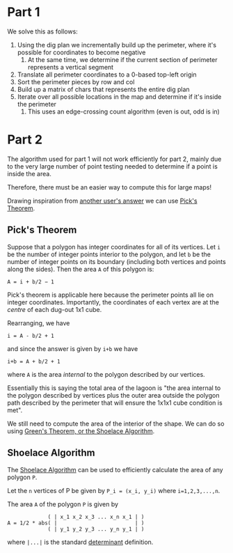 # Part 1

We solve this as follows:

1. Using the dig plan we incrementally build up the perimeter, where it's possible for coordinates to become negative
   1. At the same time, we determine if the current section of perimeter represents a vertical segment
2. Translate all perimeter coordinates to a 0-based top-left origin
3. Sort the perimeter pieces by row and col
4. Build up a matrix of chars that represents the entire dig plan
5. Iterate over all possible locations in the map and determine if it's inside the perimeter
   1. This uses an edge-crossing count algorithm (even is out, odd is in)

# Part 2

The algorithm used for part 1 will not work efficiently for part 2, mainly due to the very large number of point testing needed to determine if a point is inside the area.

Therefore, there must be an easier way to compute this for large maps!

Drawing inspiration from [another user's answer](https://github.com/jonathanpaulson/AdventOfCode/blob/master/2023/18.py) we can use [Pick's Theorem](https://en.wikipedia.org/wiki/Pick%27s_theorem).

## Pick's Theorem

Suppose that a polygon has integer coordinates for all of its vertices. 
Let `i` be the number of integer points interior to the polygon, and let `b` be the number of integer points on its boundary (including both vertices and points along the sides). 
Then the area `A` of this polygon is:

```text
A = i + b/2 − 1
```

Pick's theorem is applicable here because the perimeter points all lie on integer coordinates.
Importantly, the coordinates of each vertex are at the _centre_ of each dug-out 1x1 cube.

Rearranging, we have

```text
i = A - b/2 + 1
```

and since the answer is given by `i+b` we have

```text
i+b = A + b/2 + 1
```

where `A` is the area _internal_ to the polygon described by our vertices.

Essentially this is saying the total area of the lagoon is "the area internal to the polygon described by vertices plus the outer area outside the polygon path described by the perimeter that will ensure the 1x1x1 cube condition is met".

We still need to compute the area of the interior of the shape.
We can do so using [Green's Theorem, or the Shoelace Algorithm](https://ximera.osu.edu/mooculus/calculus3/greensTheorem/digInGreensTheoremAsAPlanimeter).

## Shoelace Algorithm

The [Shoelace Algorithm](https://en.wikipedia.org/wiki/Shoelace_formula) can be used to efficiently calculate the area of any polygon `P`.

Let the `n` vertices of P be given by `P_i = (x_i, y_i)` where `i=1,2,3,...,n`.

The area `A` of the polygon `P` is given by 

```text
             ( | x_1 x_2 x_3 ... x_n x_1 | )
A = 1/2 * abs( |                         | )
             ( | y_1 y_2 y_3 ... y_n y_1 | )
```

where `|...|` is the standard [determinant](https://en.wikipedia.org/wiki/Determinant) definition. 
